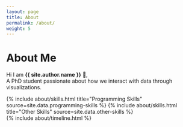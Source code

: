 ```yaml
---
layout: page
title: About
permalink: /about/
weight: 5
---
```


# **About Me**


Hi I am **{{ site.author.name }}** :wave:,<br>
A PhD student passionate about how we interact with data through visualizations.

<div class="row">
{% include about/skills.html title="Programming Skills" source=site.data.programming-skills %}
{% include about/skills.html title="Other Skills" source=site.data.other-skills %}
</div>

<div class="row">
{% include about/timeline.html %}
</div>
